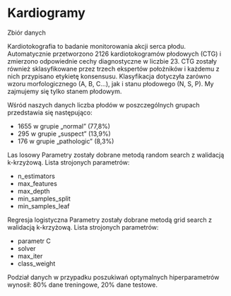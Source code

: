 # Kardiogramy


Zbiór danych

Kardiotokografia to badanie monitorowania akcji serca płodu.
Automatycznie przetworzono 2126 kardiotokogramów płodowych (CTG) i zmierzono odpowiednie cechy diagnostyczne w liczbie 23. CTG zostały również sklasyfikowane przez trzech ekspertów położników i każdemu z nich przypisano etykietę konsensusu. Klasyfikacja dotyczyła zarówno wzoru morfologicznego (A, B, C...), jak i stanu płodowego (N, S, P).
My zajmujemy się tylko stanem płodowym.


Wśród naszych danych liczba płodów w poszczególnych grupach przedstawia się następująco:
- 1655 w grupie „normal” (77,8%)
- 295 w grupie „suspect” (13,9%)
- 176 w grupie „pathologic” (8,3%)


Las losowy
Parametry zostały dobrane metodą random search z walidacją k-krzyżową. Lista strojonych parametrów:
- n_estimators
- max_features
- max_depth
- min_samples_split
- min_samples_leaf


Regresja logistyczna
Parametry zostały dobrane metodą grid search z walidacją k-krzyżową. Lista strojonych parametrów:
- parametr C
- solver
- max_iter
- class_weight

Podział danych w przypadku poszukiwań optymalnych hiperparametrów wynosił: 80% dane treningowe, 20% dane testowe.
